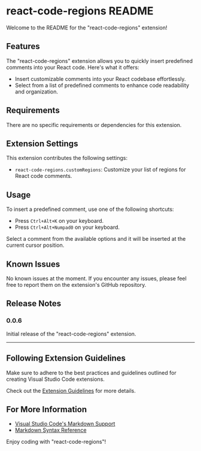 # react-code-regions README

Welcome to the README for the "react-code-regions" extension!

## Features

The "react-code-regions" extension allows you to quickly insert predefined comments into your React code. Here's what it offers:

- Insert customizable comments into your React codebase effortlessly.
- Select from a list of predefined comments to enhance code readability and organization.

## Requirements

There are no specific requirements or dependencies for this extension.

## Extension Settings

This extension contributes the following settings:

- `react-code-regions.customRegions`: Customize your list of regions for React code comments.

## Usage

To insert a predefined comment, use one of the following shortcuts:
- Press `Ctrl+Alt+K` on your keyboard.
- Press `Ctrl+Alt+Numpad0` on your keyboard.

Select a comment from the available options and it will be inserted at the current cursor position.

## Known Issues

No known issues at the moment. If you encounter any issues, please feel free to report them on the extension's GitHub repository.

## Release Notes

### 0.0.6

Initial release of the "react-code-regions" extension.

---

## Following Extension Guidelines

Make sure to adhere to the best practices and guidelines outlined for creating Visual Studio Code extensions.

Check out the [Extension Guidelines](https://code.visualstudio.com/api/references/extension-guidelines) for more details.

## For More Information

- [Visual Studio Code's Markdown Support](http://code.visualstudio.com/docs/languages/markdown)
- [Markdown Syntax Reference](https://help.github.com/articles/markdown-basics/)

Enjoy coding with "react-code-regions"!
